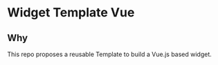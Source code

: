 # Widget Template Vue

## Why

This repo proposes a reusable Template to build a Vue.js based widget.
